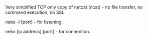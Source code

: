 Very simplified TCP only copy of netcat (ncat) - no file transfer, no command execution, no SSL.

neko -l [port] - for listening.

neko [ip address] [port] - for connection.
